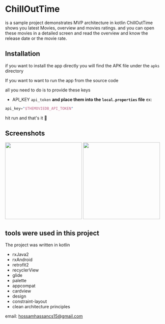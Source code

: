 # ChillOutTime
 is a sample project demonstrates MVP architecture in kotlin 
ChillOutTime shows you latest Movies, overview and movies ratings.
and you can open these movies in a detailed screen and read the overview and know the release date or the movie rate.


## Installation

if you want to install the app directly 
you will find the APK file under the `apks` directory 

If you want to want to run the app from the source code 

all you need to do is to provide these keys 
- API_KEY  `api_token`
**and place them into the `local.properties` file**
ex:
```gradle
api_key="$THEMOVIEDB_API_TOKEN"
```
hit run and that's it :tada: 

## Screenshots 
<img src="https://serving.photos.photobox.com/977873260fcb65215d1b40eb3b6411efb67fad17721ba20ad615ac39659dcb750061e4c8.jpg" width=250 >
<img src="https://serving.photos.photobox.com/6835387052022ae16fcede4c4865b016fc89231381396ca94bc09e85896013809fe94b25.jpg" width=250 >


## tools were used in this project 
The project was written in kotlin 
* rxJava2
* rxAndroid
* retrofit2
* recyclerView 
* glide 
* palette
* appcompat
* cardview
* design
* constraint-layout
* clean architecture principles 

email: hossamhassancs15@gmail.com 
